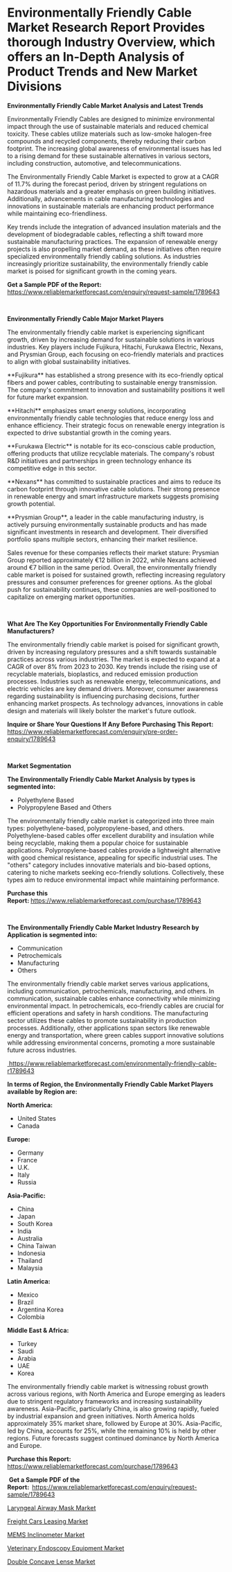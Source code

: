 <p><h1>Environmentally Friendly Cable Market Research Report Provides thorough Industry Overview, which offers an In-Depth Analysis of Product Trends and New Market Divisions</h1></p><p><strong>Environmentally Friendly Cable Market Analysis and Latest Trends</strong></p>
<p><p>Environmentally Friendly Cables are designed to minimize environmental impact through the use of sustainable materials and reduced chemical toxicity. These cables utilize materials such as low-smoke halogen-free compounds and recycled components, thereby reducing their carbon footprint. The increasing global awareness of environmental issues has led to a rising demand for these sustainable alternatives in various sectors, including construction, automotive, and telecommunications.</p><p>The Environmentally Friendly Cable Market is expected to grow at a CAGR of 11.7% during the forecast period, driven by stringent regulations on hazardous materials and a greater emphasis on green building initiatives. Additionally, advancements in cable manufacturing technologies and innovations in sustainable materials are enhancing product performance while maintaining eco-friendliness. </p><p>Key trends include the integration of advanced insulation materials and the development of biodegradable cables, reflecting a shift toward more sustainable manufacturing practices. The expansion of renewable energy projects is also propelling market demand, as these initiatives often require specialized environmentally friendly cabling solutions. As industries increasingly prioritize sustainability, the environmentally friendly cable market is poised for significant growth in the coming years.</p></p>
<p><strong>Get a Sample PDF of the Report:&nbsp;</strong> <a href="https://www.reliablemarketforecast.com/enquiry/request-sample/1789643?utm_campaign=1117&utm_medium=2&utm_source=Github&utm_content=ia&utm_term=13102024&utm_id=environmentally-friendly-cable">https://www.reliablemarketforecast.com/enquiry/request-sample/1789643</a></p>
<p>&nbsp;</p>
<p><strong>Environmentally Friendly Cable Major Market Players</strong></p>
<p><p>The environmentally friendly cable market is experiencing significant growth, driven by increasing demand for sustainable solutions in various industries. Key players include Fujikura, Hitachi, Furukawa Electric, Nexans, and Prysmian Group, each focusing on eco-friendly materials and practices to align with global sustainability initiatives.</p><p>**Fujikura** has established a strong presence with its eco-friendly optical fibers and power cables, contributing to sustainable energy transmission. The company's commitment to innovation and sustainability positions it well for future market expansion.</p><p>**Hitachi** emphasizes smart energy solutions, incorporating environmentally friendly cable technologies that reduce energy loss and enhance efficiency. Their strategic focus on renewable energy integration is expected to drive substantial growth in the coming years.</p><p>**Furukawa Electric** is notable for its eco-conscious cable production, offering products that utilize recyclable materials. The company's robust R&D initiatives and partnerships in green technology enhance its competitive edge in this sector.</p><p>**Nexans** has committed to sustainable practices and aims to reduce its carbon footprint through innovative cable solutions. Their strong presence in renewable energy and smart infrastructure markets suggests promising growth potential.</p><p>**Prysmian Group**, a leader in the cable manufacturing industry, is actively pursuing environmentally sustainable products and has made significant investments in research and development. Their diversified portfolio spans multiple sectors, enhancing their market resilience.</p><p>Sales revenue for these companies reflects their market stature: Prysmian Group reported approximately €12 billion in 2022, while Nexans achieved around €7 billion in the same period. Overall, the environmentally friendly cable market is poised for sustained growth, reflecting increasing regulatory pressures and consumer preferences for greener options. As the global push for sustainability continues, these companies are well-positioned to capitalize on emerging market opportunities.</p></p>
<p>&nbsp;</p>
<p><strong>What Are The Key Opportunities For Environmentally Friendly Cable Manufacturers?</strong></p>
<p><p>The environmentally friendly cable market is poised for significant growth, driven by increasing regulatory pressures and a shift towards sustainable practices across various industries. The market is expected to expand at a CAGR of over 8% from 2023 to 2030. Key trends include the rising use of recyclable materials, bioplastics, and reduced emission production processes. Industries such as renewable energy, telecommunications, and electric vehicles are key demand drivers. Moreover, consumer awareness regarding sustainability is influencing purchasing decisions, further enhancing market prospects. As technology advances, innovations in cable design and materials will likely bolster the market's future outlook.</p></p>
<p><strong>Inquire or Share Your Questions If Any Before Purchasing This Report:</strong> <a href="https://www.reliablemarketforecast.com/enquiry/pre-order-enquiry/1789643?utm_campaign=1117&utm_medium=2&utm_source=Github&utm_content=ia&utm_term=13102024&utm_id=environmentally-friendly-cable">https://www.reliablemarketforecast.com/enquiry/pre-order-enquiry/1789643</a></p>
<p>&nbsp;</p>
<p><strong>Market Segmentation</strong></p>
<p><strong>The Environmentally Friendly Cable Market Analysis by types is segmented into:</strong></p>
<p><ul><li>Polyethylene Based</li><li>Polypropylene Based and Others</li></ul></p>
<p><p>The environmentally friendly cable market is categorized into three main types: polyethylene-based, polypropylene-based, and others. Polyethylene-based cables offer excellent durability and insulation while being recyclable, making them a popular choice for sustainable applications. Polypropylene-based cables provide a lightweight alternative with good chemical resistance, appealing for specific industrial uses. The "others" category includes innovative materials and bio-based options, catering to niche markets seeking eco-friendly solutions. Collectively, these types aim to reduce environmental impact while maintaining performance.</p></p>
<p><strong>Purchase this Report:&nbsp;</strong><a href="https://www.reliablemarketforecast.com/purchase/1789643?utm_campaign=1117&utm_medium=2&utm_source=Github&utm_content=ia&utm_term=13102024&utm_id=environmentally-friendly-cable">https://www.reliablemarketforecast.com/purchase/1789643</a></p>
<p>&nbsp;</p>
<p><strong>The Environmentally Friendly Cable Market Industry Research by Application is segmented into:</strong></p>
<p><ul><li>Communication</li><li>Petrochemicals</li><li>Manufacturing</li><li>Others</li></ul></p>
<p><p>The environmentally friendly cable market serves various applications, including communication, petrochemicals, manufacturing, and others. In communication, sustainable cables enhance connectivity while minimizing environmental impact. In petrochemicals, eco-friendly cables are crucial for efficient operations and safety in harsh conditions. The manufacturing sector utilizes these cables to promote sustainability in production processes. Additionally, other applications span sectors like renewable energy and transportation, where green cables support innovative solutions while addressing environmental concerns, promoting a more sustainable future across industries.</p></p>
<p><a href="https://www.reliablemarketforecast.com/environmentally-friendly-cable-r1789643?utm_campaign=1117&utm_medium=2&utm_source=Github&utm_content=ia&utm_term=13102024&utm_id=environmentally-friendly-cable">&nbsp;https://www.reliablemarketforecast.com/environmentally-friendly-cable-r1789643</a></p>
<p><strong>In terms of Region, the Environmentally Friendly Cable Market Players available by Region are:</strong></p>
<p>
    <p> <strong> North America: </strong>
        <ul>
            <li>United States</li>
            <li>Canada</li>
        </ul>
        </p> 
    <p> <strong> Europe: </strong>
        <ul>
            <li>Germany</li>
            <li>France</li>
            <li>U.K.</li>
            <li>Italy</li>
            <li>Russia</li>
        </ul>
        </p> 
    <p> <strong> Asia-Pacific: </strong>
        <ul>
            <li>China</li>
            <li>Japan</li>
            <li>South Korea</li>
            <li>India</li>
            <li>Australia</li>
            <li>China Taiwan</li>
            <li>Indonesia</li>
            <li>Thailand</li>
            <li>Malaysia</li>
        </ul>
        </p> 
    <p> <strong> Latin America: </strong>
        <ul>
            <li>Mexico</li>
            <li>Brazil</li>
            <li>Argentina Korea</li>
            <li>Colombia</li>
        </ul>
        </p> 
    <p> <strong> Middle East & Africa: </strong>
        <ul>
            <li>Turkey</li>
            <li>Saudi</li>
            <li>Arabia</li>
            <li>UAE</li>
            <li>Korea</li>
        </ul>
    </p>
    </p>
<p><p>The environmentally friendly cable market is witnessing robust growth across various regions, with North America and Europe emerging as leaders due to stringent regulatory frameworks and increasing sustainability awareness. Asia-Pacific, particularly China, is also growing rapidly, fueled by industrial expansion and green initiatives. North America holds approximately 35% market share, followed by Europe at 30%. Asia-Pacific, led by China, accounts for 25%, while the remaining 10% is held by other regions. Future forecasts suggest continued dominance by North America and Europe.</p></p>
<p><strong>Purchase this Report: </strong><a href="https://www.reliablemarketforecast.com/purchase/1789643?utm_campaign=1117&utm_medium=2&utm_source=Github&utm_content=ia&utm_term=13102024&utm_id=environmentally-friendly-cable">https://www.reliablemarketforecast.com/purchase/1789643</a></p>
<p>&nbsp;<strong>Get a Sample PDF of the Report:&nbsp;&nbsp;</strong><a href="https://www.reliablemarketforecast.com/enquiry/request-sample/1789643?utm_campaign=1117&utm_medium=2&utm_source=Github&utm_content=ia&utm_term=13102024&utm_id=environmentally-friendly-cable">https://www.reliablemarketforecast.com/enquiry/request-sample/1789643</a></p>
<p><strong></strong></p>
<p><p><a href="https://www.linkedin.com/pulse/laryngeal-airway-mask-market-evolution-regional-adaptations-52mme?utm_campaign=1117&utm_medium=2&utm_source=Github&utm_content=ia&utm_term=13102024&utm_id=environmentally-friendly-cable">Laryngeal Airway Mask Market</a></p><p><a href="https://github.com/rieuydbalon3b/Market-Research-Report-List-1/blob/main/freight-cars-leasing-market.md?utm_campaign=1117&utm_medium=2&utm_source=Github&utm_content=ia&utm_term=13102024&utm_id=environmentally-friendly-cable">Freight Cars Leasing Market</a></p><p><a href="https://issuu.com/reportprime-2/docs/mems-inclinometer-market-size-2030._aaefaaf9133896?utm_campaign=1117&utm_medium=2&utm_source=Github&utm_content=ia&utm_term=13102024&utm_id=environmentally-friendly-cable">MEMS Inclinometer Market</a></p><p><a href="https://www.linkedin.com/pulse/veterinary-endoscopy-equipment-market-penetration-strategies-je5je?utm_campaign=1117&utm_medium=2&utm_source=Github&utm_content=ia&utm_term=13102024&utm_id=environmentally-friendly-cable">Veterinary Endoscopy Equipment Market</a></p><p><a href="https://issuu.com/reportprime-2/docs/double-concave-lense-market-size-20_a0b55cdf8fd38f?utm_campaign=1117&utm_medium=2&utm_source=Github&utm_content=ia&utm_term=13102024&utm_id=environmentally-friendly-cable">Double Concave Lense Market</a></p></p>